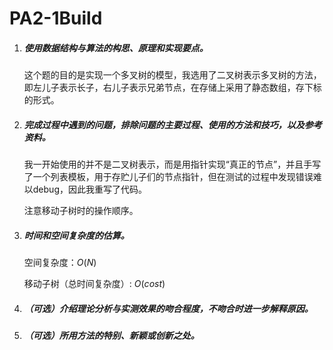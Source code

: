 # PA2-1Build

1. ##### 使用数据结构与算法的构思、原理和实现要点。

    这个题的目的是实现一个多叉树的模型，我选用了二叉树表示多叉树的方法，即左儿子表示长子，右儿子表示兄弟节点，在存储上采用了静态数组，存下标的形式。

2. ##### 完成过程中遇到的问题，排除问题的主要过程、使用的方法和技巧，以及参考资料。

    我一开始使用的并不是二叉树表示，而是用指针实现“真正的节点”，并且手写了一个列表模板，用于存贮儿子们的节点指针，但在测试的过程中发现错误难以debug，因此我重写了代码。

    注意移动子树时的操作顺序。

3. ##### 时间和空间复杂度的估算。

    空间复杂度：$O(N)$

    移动子树（总时间复杂度）: $O(cost)$

4. ##### （可选）介绍理论分析与实测效果的吻合程度，不吻合时进一步解释原因。

5. ##### （可选）所用方法的特别、新颖或创新之处。
